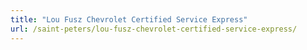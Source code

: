 ```yaml
---
title: "Lou Fusz Chevrolet Certified Service Express"
url: /saint-peters/lou-fusz-chevrolet-certified-service-express/
---
```

